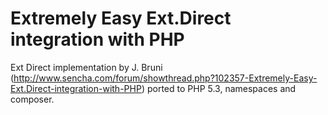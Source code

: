 Extremely Easy Ext.Direct integration with PHP 
=========

Ext Direct implementation by J. Bruni (http://www.sencha.com/forum/showthread.php?102357-Extremely-Easy-Ext.Direct-integration-with-PHP) ported to PHP 5.3, namespaces and composer.


